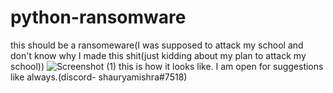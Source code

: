 # python-ransomware
this should be a ransomeware(I was supposed to attack my school and don't know why I made this shit(just kidding about my plan to attack my school))
![Screenshot (1)](https://github.com/shauryamishra444/python-ransomware/assets/87108870/123a166b-98de-4898-99b6-52ad1a43b075)
this is how it looks like.
I am open for suggestions like always.(discord- shauryamishra#7518)
